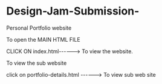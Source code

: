 # Design-Jam-Submission-
Personal Portfolio website



To open the MAIN HTML FILE

CLICK ON index.html------> To view the website.



To view the sub website 

click on portfolio-details.html   ------> To view sub web site
